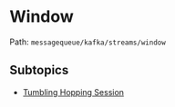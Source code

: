 # Window

Path: `messagequeue/kafka/streams/window`

## Subtopics
- [Tumbling Hopping Session](./tumbling_hopping_session/README.md)
